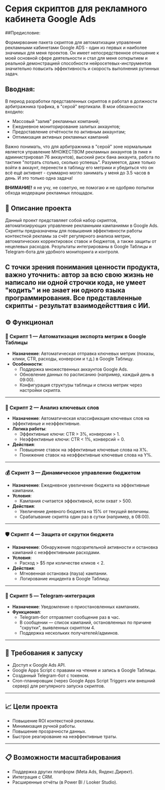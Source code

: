 # Серия скриптов для рекламного кабинета Google Ads

##Предисловие:

Формирвоание пакета скриптов для автоматизации управления рекламными кабинетами Google ADS - один из первых и наиболее значимых для меня проектов. Он имеет непосредственное отношение к моей основной сфере деятельности и стал для меня ооткрытием и реальной демонстрацией способности нейросетевых-инструментов значительно повысить эффективность и скорость выполнения рутинных задач.

## Вводная:

В период разработки представленных скриптов я работал в должности арбитражника трафика, в "серой" вертикали.
В мои обязанности входило: 
 - Массовый "залив" рекламных компаний;
 - Ежедневное мониторирование залитых аккаунтов;
 - Предоставление отчётности по активным аккаунтам;
 - Оптимизация активных рекламных кампаний

Важно понимать, что для арбитражника в "серой" зоне нормальным является управление МНОЖЕСТВОМ рекламных аккаунтов (в пике я администрировал 76 аккаунтов), высокий риск бана аккаунта, работа по тактике "потрать столько, сколько успеешь". 
Разумеется, даже только войти в аккаунт, перенести в таблицу его метрики и убедиться что он всё ещё активнет - суммарно могло занимать у меня до 3.5 часов в день. И это только одна задача!

**ВНИМАНИЕ!** я не учу, не советую, не помогаю и не одобряю попытки обхода модерации рекламных площадок.

## 📌 Описание проекта

Данный проект представляет собой набор скриптов, автоматизирующих управление рекламными кампаниями в Google Ads. Скрипты предназначены для повышения эффективности работы контекстной рекламы за счёт регулярного анализа метрик, автоматических корректировок ставок и бюджетов, а также защиты от нецелевых расходов. Результаты интегрированы в Google Таблицы и Telegram-бота для удобного мониторинга и контроля.

**С точки зрения понимания ценности продукта**, важно уточнить: автор за всю свою жизнь не написало ни одной строчки кода, не умеет "кодить" и не знает ни одного языка программирования. Все представленные скрипты - результат взаимодейсттвия с ИИ.
---

## ⚙️ Функционал

### 🧩 Скрипт 1 — Автоматизация экспорта метрик в Google Таблицы

- **Назначение**: Автоматическая отправка ключевых метрик (показы, клики, CTR, расходы, конверсии и т.д.) в Google Таблицу.
- **Особенности**:
  - Поддержка множественных аккаунтов Google Ads.
  - Обновление данных по расписанию (например, каждый день в 09:00).
  - Конфигурация структуры таблицы и списка метрик через настройки скрипта.

---

### 🎯 Скрипт 2 — Анализ ключевых слов

- **Назначение**: Автоматическая классификация ключевых слов на эффективные и неэффективные.
- **Логика работы**:
  - Эффективные ключи: CTR > 3%, конверсии > 1.
  - Неэффективные ключи: CTR < 1%, конверсий = 0.
- **Действия**:
  - Повышение ставок на эффективные ключевые слова на X%.
  - Понижение ставок на неэффективные ключевые слова на Y%.

---

### 💰 Скрипт 3 — Динамическое управление бюджетом

- **Назначение**: Ежедневное увеличение бюджета на эффективные кампании.
- **Условия**:
  - Кампания считается эффективной, если охват > 500.
- **Действия**:
  - Увеличение дневного бюджета на 15% от текущей величины.
  - Срабатывание скрипта один раз в сутки (например, в 08:00).

---

### 🛡 Скрипт 4 — Защита от скрутки бюджета

- **Назначение**: Обнаружение подозрительной активности и остановка кампаний с неэффективными расходами.
- **Условия**:
  - Расход > $5 при количестве кликов < 2.
- **Действия**:
  - Мгновенная остановка (пауза) кампании.
  - Логирование инцидента в Google Таблицу.

---

### 📲 Скрипт 5 — Telegram-интеграция

- **Назначение**: Уведомление о приостановленных кампаниях.
- **Функционал**:
  - Telegram-бот отправляет сообщение раз в час.
  - В сообщении — список кампаний, остановленных по причине "скрутки", выявленных скриптом 4.
  - Поддержка нескольких получателей/админов.

---

## 🔌 Требования к запуску

- Доступ к Google Ads API.
- Google Apps Script с правами на чтение и запись в Google Таблицы.
- Созданный Telegram-бот с токеном.
- Cron-планировщик (через Google Apps Script Triggers или внешний сервер) для регулярного запуска скриптов.

---

## 📈 Цели проекта

- Повышение ROI контекстной рекламы.
- Минимизация ручной работы.
- Повышение прозрачности данных.
- Быстрое реагирование на неэффективные траты.

---

## 📋 Возможности масштабирования

- Поддержка других платформ (Meta Ads, Яндекс.Директ).
- Интеграция с CRM.
- Расширенные отчёты (в Power BI / Looker Studio).

